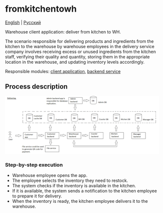 # fromkitchentowh

[English](fromkitchentowh.md) | [Русский](fromkitchentowh.ru.md)

Warehouse client application: deliver from kitchen to WH.

The scenario responsible for delivering products and ingredients from the kitchen to the warehouse by warehouse employees in the delivery service company involves receiving excess or unused ingredients from the kitchen staff, verifying their quality and quantity, storing them in the appropriate location in the warehouse, and updating inventory levels accordingly.

Responsible modules: [client application](../../frontend/warehouseclient.md), [backend service](../../backend/warehousebackend.md)

## Process description

![placing_order_overall](../../img/placing_order_overall.png)

### Step-by-step execution

- Warehouse employee opens the app.
- The employee selects the inventory they need to restock.
- The system checks if the inventory is available in the kitchen.
- If it is available, the system sends a notification to the kitchen employee to prepare it for delivery.
- When the inventory is ready, the kitchen employee delivers it to the warehouse.
